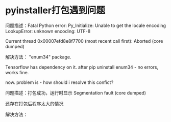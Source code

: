 # pyinstaller打包遇到问题

问题描述：Fatal Python error: Py_Initialize: Unable to get the locale encoding
LookupError: unknown encoding: UTF-8

Current thread 0x00007efd8e8f7700 (most recent call first):
Aborted (core dumped)

解决方法：
"enum34" package.

Tensorflow has dependency on it.
after pip uninstall enum34 - no errors, works fine.

now. problem is - how should i resolve this confict?

问题描述：打包成功，运行时显示  Segmentation fault (core dumped)

还存在打包后程序太大的情况

解决方法：